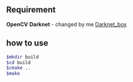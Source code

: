 ## Requirement
**OpenCV**
**Darknet** - changed by me [Darknet_box](https://github.com/wpddmcmc/Darknet_Box)

## how to use
```bash
$mkdir build
$cd build
$cmake ..
$make
```

